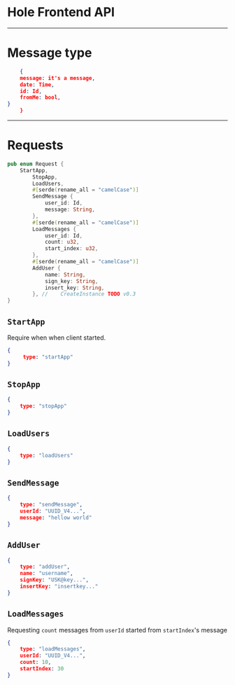 # Hole Frontend API

<!-- ## Loginning and Registration -->

<!-- ### Registration request -->
<!-- On base of password will be generted keypair for signing and keypair for encoding. -->
<!-- ``` json -->
<!--     { -->
<!--     request_type: "registration", -->
<!--     username: "user", -->
<!--     password: "passwd123", -->
<!--     } -->
<!-- ``` -->


<!-- ### Login request -->
<!-- ```json -->
<!--     { -->
<!--     request_type: login, -->
<!--     username: "name", -->
<!--     decode_key: "key", -->
<!--     sign_key: "key", -->
<!--     } -->
<!-- ``` -->

<!-- ## Adding friends -->
<!-- Each user have :w -->

----

# Message type
``` json
    {
    message: it's a message,
    date: Time,
    id: Id,
    fromMe: bool,
}
    }
```

---

# Requests 
``` Rust
pub enum Request {
    StartApp,
        StopApp,
        LoadUsers,
        #[serde(rename_all = "camelCase")]
        SendMessage {
            user_id: Id,
            message: String,
        },
        #[serde(rename_all = "camelCase")]
        LoadMessages {
            user_id: Id,
            count: u32,
            start_index: u32,
        },
        #[serde(rename_all = "camelCase")]
        AddUser {
            name: String,
            sign_key: String,
            insert_key: String,
        }, //    CreateInstance TODO v0.3
}
```
## `StartApp`
Require when when client started.
``` json
{
     type: "startApp"
}
```

## `StopApp`
``` json
{
    type: "stopApp"
}
```
## `LoadUsers`
``` json
{
    type: "loadUsers"
}
```
## `SendMessage`
``` json
{
    type: "sendMessage",
    userId: "UUID_V4...",
    message: "hellow world"
}
```
## `AddUser`
``` json
{
    type: "addUser",
    name: "username",
    signKey: "USK@key...",
    insertKey: "insertkey..."
}
```
## `LoadMessages`
Requesting `count` messages from `userId` started from `startIndex`'s message
``` json
{
    type: "loadMessages",
    userId: "UUID_V4...",
    count: 10,
    startIndex: 30
}
```

